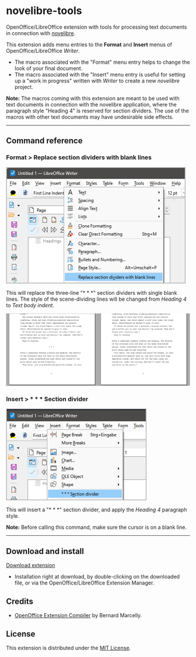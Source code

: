 # novelibre-tools

OpenOffice/LibreOffice extension with tools for processing text documents in connection with 
[novelibre](https://github.com/peter88213/novelibre).


This extension adds menu entries to the **Format** and **Insert** menus of OpenOffice/LibreOffice *Writer*.

- The macro associated with the "Format" menu entry helps to change the look of your final document.
- The macro associated with the "Insert" menu entry is useful for setting up a "work in progress" 
  written with *Writer* to create a new *novelibre* project.


**Note:** The macros coming with this extension are meant to be used with text documents 
in connection with the novelibre application, where the paragraph style 
"Heading 4" is reserved for section dividers.
The use of the macros with other text documents may have undesirable side effects.

---

## Command reference


### Format > Replace section dividers with blank lines


![Screenshot](docs/Screenshots/format_menu01.png)

This will replace the three-line "* * *" section dividers
with single blank lines. The style of the scene-dividing
lines will be changed from  _Heading 4_  to  _Text body indent_.

![Screenshot](docs/Screenshots/section_divider01.jpg)


### Insert > \* \* \* Section divider

![Screenshot](docs/Screenshots/insert_menu01.png)

This will insert a "\* \* \*" section divider, and 
apply the _Heading 4_ paragraph style. 

**Note:** Before calling this command, 
make sure the cursor is on a blank line.


---

## Download and install

[Download extension](https://raw.githubusercontent.com/peter88213/novelibre-tools/main/dist/novelibre-tools-0.3.0.oxt)

* Installation right at download, by double-clicking on the downloaded file, or via the OpenOffice/LibreOffice Extension Manager.


## Credits

- [OpenOffice Extension Compiler](https://wiki.openoffice.org/wiki/Extensions_Packager#Extension_Compiler) by Bernard Marcelly.

## License

This extension is distributed under the [MIT License](http://www.opensource.org/licenses/mit-license.php).

